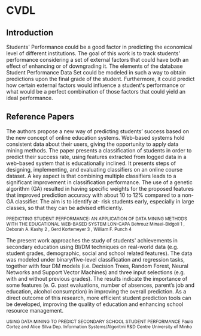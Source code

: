# CVDL
## Introduction

Students' Performance could be a good factor in predicting the economical level of different institutions.
The goal of this work is to track students' performance considering a set of external factors that could have both an effect of enhancing or of downgrading it.
The elements of the database Student Performance Data Set could be modeled in such a way to obtain predictions upon the final grade of the student. Furthermore, it could predict how certain external factors would influence a student's performance or what would be a perfect combination of those factors that could yield an ideal performance.

## Reference Papers

The authors propose a new way of predicting students’ success based on the new concept of online education systems. Web-based systems hold consistent data about their users, giving the opportunity to apply data mining methods. The paper presents a classification of students in order to predict their success rate, using features extracted from logged data in a web-based system that is educationally inclined. It presents steps of designing, implementing, and evaluating classifiers on an online course dataset. A key aspect is that combining multiple classifiers leads to a significant improvement in classification performance. The use of a genetic algorithm (GA) resulted in having specific weights for the proposed features that improved prediction accuracy with about 10 to 12%  compared to a non-GA classifier. The aim is to identify at- risk students early, especially in large classes, so that they can be advised efficiently.

<sup>PREDICTING STUDENT PERFORMANCE: AN APPLICATION OF DATA MINING METHODS WITH THE EDUCATIONAL WEB-BASED SYSTEM LON-CAPA Behrouz Minaei-Bidgoli 1 , Deborah A. Kashy 2 , Gerd Kortemeyer 3 , William F. Punch 4</sup>


The present work approaches the study of students' achievements in secondary education using BI/DM techniques on real-world data (e.g. student grades, demographic, social and school related features). The data was modeled under binary/five-level classification and regression tasks, together with four DM models (i.e. Decision Trees, Random Forest, Neural Networks and Support Vector Machines) and three input selections (e.g. with and without previous grades). The results indicate the importance of some features (e. G. past evaluations, number of absences, parent’s job and education, alcohol consumption) in improving the overall prediction. As a direct outcome of this research, more efficient student prediction tools can be developed, improving the quality of education and enhancing school resource management.

<sup>USING DATA MINING TO PREDICT SECONDARY SCHOOL STUDENT PERFORMANCE Paulo Cortez and Alice Silva Dep. Information Systems/Algoritmi R&D Centre University of Minho</sup>
